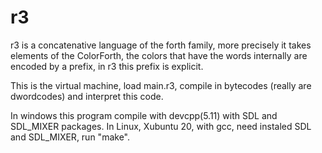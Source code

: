 
# r3

r3 is a concatenative language of the forth family, more precisely it takes elements of the ColorForth, the colors that have the words internally are encoded by a prefix, in r3 this prefix is explicit.

This is the virtual machine, load main.r3, compile in bytecodes (really are dwordcodes) and interpret this code.

In windows this program compile with devcpp(5.11) with SDL and SDL_MIXER packages.
In Linux, Xubuntu 20, with gcc, need instaled SDL and SDL_MIXER, run "make".

